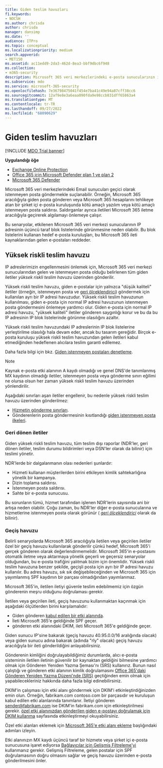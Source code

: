 ```yaml
---
title: Giden teslim havuzları
f1.keywords:
- NOCSH
ms.author: chrisda
author: chrisda
manager: dansimp
ms.date: ''
audience: ITPro
ms.topic: conceptual
ms.localizationpriority: medium
search.appverid:
- MET150
ms.assetid: ac11edd9-2da3-462d-8ea3-bbf9dbc6f948
ms.collection:
- m365-security
description: Microsoft 365 veri merkezlerindeki e-posta sunucularının itibarını korumak için teslim havuzlarının nasıl kullanıldığını öğrenin.
ms.subservice: mdo
ms.service: microsoft-365-security
ms.openlocfilehash: 7e36798475041f454e7ba41c49e94a87cff38cc6
ms.sourcegitcommit: 12af9e8e3a6eaa090fda9e98ccb831dff65863a4
ms.translationtype: MT
ms.contentlocale: tr-TR
ms.lasthandoff: 09/27/2022
ms.locfileid: "68090629"
---
```

# <a name="outbound-delivery-pools"></a>Giden teslim havuzları

[!INCLUDE [MDO Trial banner](../includes/mdo-trial-banner.md)]

**Uygulandığı öğe**
- [Exchange Online Protection](exchange-online-protection-overview.md)
- [Office 365 için Microsoft Defender plan 1 ve plan 2](defender-for-office-365.md)
- [Microsoft 365 Defender](../defender/microsoft-365-defender.md)

Microsoft 365 veri merkezlerindeki Email sunucuları geçici olarak istenmeyen posta göndermekle suçlanabilir. Örneğin, Microsoft 365 aracılığıyla giden posta gönderen veya Microsoft 365 hesaplarını tehlikeye atan bir şirket içi e-posta kuruluşunda kötü amaçlı yazılım veya kötü amaçlı istenmeyen posta saldırısı. Saldırganlar ayrıca iletileri Microsoft 365 iletme aracılığıyla geçirerek algılamayı önlemeye çalışır.

Bu senaryolar, etkilenen Microsoft 365 veri merkezi sunucularının IP adresinin üçüncü taraf blok listelerinde görünmesine neden olabilir. Bu blok listelerini kullanan hedef e-posta kuruluşları, bu Microsoft 365 ileti kaynaklarından gelen e-postaları reddeder.

## <a name="high-risk-delivery-pool"></a>Yüksek riskli teslim havuzu

IP adreslerimizin engellenmesini önlemek için, Microsoft 365 veri merkezi sunucularından gelen ve istenmeyen posta olduğu belirlenen tüm giden iletiler _yüksek riskli teslim havuzu_ üzerinden gönderilir.

Yüksek riskli teslim havuzu, giden e-postalar için yalnızca "düşük kaliteli" iletiler (örneğin, istenmeyen posta ve [geri ölçeklendirici](backscatter-messages-and-eop.md)) göndermek için kullanılan ayrı bir IP adresi havuzudur. Yüksek riskli teslim havuzunun kullanılması, giden e-posta için normal IP adresi havuzunun istenmeyen posta göndermesini önlemeye yardımcı olur. Giden e-posta için normal IP adresi havuzu, "yüksek kaliteli" iletiler gönderen saygınlığı korur ve bu da bu IP adresinin IP blok listelerinde görünme olasılığını azaltır.

Yüksek riskli teslim havuzundaki IP adreslerinin IP blok listelerine yerleştirilme olasılığı hala devam eder, ancak bu tasarım gereğidir. Birçok e-posta kuruluşu yüksek riskli teslim havuzundan gelen iletileri kabul etmediğinden hedeflenen alıcılara teslim garanti edilemez.

Daha fazla bilgi için bkz. [Giden istenmeyen postaları denetleme](outbound-spam-controls.md).

> [!NOTE]
> Kaynak e-posta etki alanının A kaydı olmadığı ve genel DNS'de tanımlanmış MX kaydının olmadığı iletiler, istenmeyen posta veya gönderme sınırı eğilimi ne olursa olsun her zaman yüksek riskli teslim havuzu üzerinden yönlendirilir.
>
> Aşağıdaki sınırları aşan iletiler engellenir, bu nedenle yüksek riskli teslim havuzu üzerinden gönderilmez:
>
> - [Hizmetin gönderme sınırları](/office365/servicedescriptions/exchange-online-service-description/exchange-online-limits#sending-limits-across-office-365-options).
> - Gönderenlerin posta göndermesinin kısıtlandığı [giden istenmeyen posta ilkeleri](configure-the-outbound-spam-policy.md).

### <a name="bounce-messages"></a>Geri dönen iletiler

Giden yüksek riskli teslim havuzu, tüm teslim dışı raporlar (NDR'ler, geri dönen iletiler, teslim durumu bildirimleri veya DSN'ler olarak da bilinir) için teslimi yönetir.

NDR'lerde bir dalgalanmanın olası nedenleri şunlardır:

- Hizmeti kullanan müşterilerden birini etkileyen kimlik sahtekarlığına yönelik bir kampanya.
- Dizin toplama saldırısı.
- İstenmeyen posta saldırısı.
- Sahte bir e-posta sunucusu.

Bu sorunların tümü, hizmet tarafından işlenen NDR'lerin sayısında ani bir artışa neden olabilir. Çoğu zaman, bu NDR'ler diğer e-posta sunucularına ve hizmetlerine istenmeyen posta olarak görünür ( _[geri ölçeklendirici](backscatter-messages-and-eop.md)_ olarak da bilinir).

### <a name="relay-pool"></a>Geçiş havuzu

Belirli senaryolarda Microsoft 365 aracılığıyla iletilen veya geçirilen iletiler özel bir geçiş havuzu kullanılarak gönderilir çünkü hedef, Microsoft 365'i gerçek gönderen olarak değerlendirmemelidir. Microsoft 365'in e-postasını otomatik iletme veya aktarmaya yönelik geçerli ve geçersiz senaryolar olduğundan, bu e-posta trafiğini yalıtmak bizim için önemlidir. Yüksek riskli teslim havuzuna benzer şekilde, geçişli posta için ayrı bir IP adresi havuzu kullanılır. Bu adres havuzu, sık sık değişebileceğinden ve Microsoft 365 için yayımlanmış SPF kaydının bir parçası olmadığından yayımlanmaz.

Microsoft 365'in, iletilen iletiyi güvenle teslim edebilmemiz için özgün gönderenin meşru olduğunu doğrulaması gerekir.

İletilen veya geçirilen ileti, geçiş havuzunu kullanmaktan kaçınmak için aşağıdaki ölçütlerden birini karşılamalıdır:

- Giden gönderen [kabul edilen bir etki alanında](/exchange/mail-flow-best-practices/manage-accepted-domains/manage-accepted-domains).
- İleti Microsoft 365'e geldiğinde SPF geçer.
- gönderen etki alanındaki DKIM, ileti Microsoft 365'e geldiğinde geçer.

Giden sunucu IP'sine bakarak (geçiş havuzu 40.95.0.0/16 aralığında olacak) veya giden sunucu adına bakarak (adında "rly" olacak) geçiş havuzu aracılığıyla bir ileti gönderildiğini anlayabilirsiniz.

Gönderenin kimliğini doğrulayabildiğimiz durumlarda, alıcı e-posta sisteminin iletilen iletinin güvenilir bir kaynaktan geldiğini bilmesine yardımcı olmak için Gönderen Yeniden Yazma Şeması'nı (SRS) kullanırız. Bunun nasıl çalıştığı ve gönderen etki alanının kimlik doğrulamasını [Office 365'daki Gönderen Yeniden Yazma Düzeni'nde (SRS)](/office365/troubleshoot/antispam/sender-rewriting-scheme) geçtiğinden emin olmak için yapabilecekleriniz hakkında daha fazla bilgi edinebilirsiniz.

DKIM'in çalışması için etki alanı göndermek için DKIM'i etkinleştirdiğinizden emin olun. Örneğin, fabrikam.com contoso.com bir parçasıdır ve kuruluşun kabul edilen etki alanlarında tanımlanır. İletiyi gönderen sender@fabrikam.com ise DKIM'in fabrikam.com için etkinleştirilmesi gerekir. [özel etki alanınızdan gönderilen giden e-postayı doğrulamak için DKIM kullanma](use-dkim-to-validate-outbound-email.md) sayfasında etkinleştirmeyi okuyabilirsiniz.

Özel etki alanları eklemek için [Microsoft 365'e etki alanı ekleme](../../admin/setup/add-domain.md) başlığındaki adımları izleyin.

Etki alanınızın MX kaydı üçüncü taraf bir hizmete veya şirket içi e-posta sunucusuna işaret ediyorsa [Bağlayıcılar için Gelişmiş Filtreleme'yi](/exchange/mail-flow-best-practices/use-connectors-to-configure-mail-flow/enhanced-filtering-for-connectors) kullanmanız gerekir. Gelişmiş Filtreleme, gelen postalar için SPF doğrulamasının doğru olmasını sağlar ve geçiş havuzu üzerinden e-posta gönderilmesini önler.

